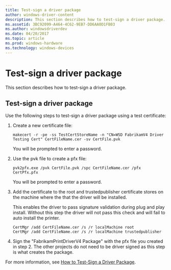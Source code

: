 ```yaml
---
title: Test-sign a driver package
author: windows-driver-content
description: This section describes how to test-sign a driver package.
ms.assetid: 3BC92099-A464-4C62-9EB7-DD6AA0D1FB03
ms.author: windowsdriverdev
ms.date: 04/20/2017
ms.topic: article
ms.prod: windows-hardware
ms.technology: windows-devices
---
```


# Test-sign a driver package


This section describes how to test-sign a driver package.

## <a href="" id="test-sign-a-driver-package-"></a>Test-sign a driver package


Use the following steps to test-sign a driver package using a test certificate:

1.  Create a new certificate file:

    ``` syntax
    makecert -r -pe -ss TestCertStoreName -n "CN=WSD FabrikamV4 Driver Testing Cert" CertFileName.cer -sv CertFile.pvk
    ```

    You will be prompted to enter a password.

2.  Use the pvk file to create a pfx file:

    ``` syntax
    pvk2pfx.exe /pvk CertFile.pvk /spc CertFileName.cer /pfx CertPfx.pfx
    ```

    You will be prompted to enter a password.

3.  Add the certificate to the root and trustedpublisher certificate stores on the machine where the that the driver will be installed.

    This enables the driver to pass signature validation during plug and play install. Without this step the driver will not pass this check and will fail to auto install the printer.

    ``` syntax
    CertMgr /add CertFileName.cer /s /r localMachine root
    CertMgr /add CertFileName.cer /s /r localMachine trustedpublisher
    ```

4.  Sign the "FabrikamPrintDriverV4 Package" with the pfx file you created in step 2. The other projects do not need to be driver signed as this step is what creates the package.

For more information, see [How to Test-Sign a Driver Package](https://msdn.microsoft.com/library/windows/hardware/ff546236.aspx).

 

 




